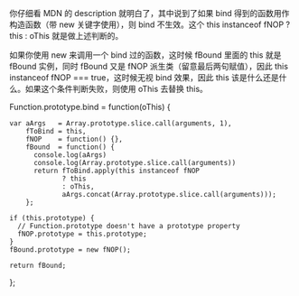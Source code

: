 

你仔细看 MDN 的 description 就明白了，其中说到了如果 bind 得到的函数用作构造函数（带 new 关键字使用），则 bind 不生效。这个 this instanceof fNOP ? this : oThis 就是做上述判断的。

如果你使用 new 来调用一个 bind 过的函数，这时候 fBound 里面的 this 就是 fBound 实例，同时 fBound 又是 fNOP 派生类（留意最后两句赋值），因此 this instanceof fNOP === true，这时候无视 bind 效果，因此 this 该是什么还是什么。如果这个条件判断失败，则使用 oThis 去替换 this。


Function.prototype.bind = function(oThis) {


    var aArgs   = Array.prototype.slice.call(arguments, 1),
        fToBind = this,
        fNOP    = function() {},
        fBound  = function() {
          console.log(aArgs)
          console.log(Array.prototype.slice.call(arguments))
          return fToBind.apply(this instanceof fNOP
                 ? this
                 : oThis,
                 aArgs.concat(Array.prototype.slice.call(arguments)));
        };

    if (this.prototype) {
      // Function.prototype doesn't have a prototype property
      fNOP.prototype = this.prototype;
    }
    fBound.prototype = new fNOP();

    return fBound;
  };
